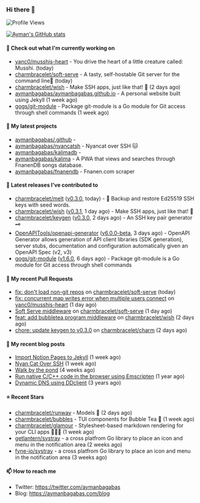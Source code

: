 ### Hi there 👋

![Profile Views](https://komarev.com/ghpvc/?username=aymanbagabas&label=PROFILE+VIEWS)

[![Ayman's GitHub stats](https://github-readme-stats.vercel.app/api?username=aymanbagabas&count_private=true&show_icons=true)](https://github.com/anuraghazra/github-readme-stats)

#### 👷 Check out what I'm currently working on

- [yanc0/musshis-heart](https://github.com/yanc0/musshis-heart) - You drive the heart of a little creature called: Musshi. (today)
- [charmbracelet/soft-serve](https://github.com/charmbracelet/soft-serve) - A tasty, self-hostable Git server for the command line🍦 (today)
- [charmbracelet/wish](https://github.com/charmbracelet/wish) - Make SSH apps, just like that! 💫 (2 days ago)
- [aymanbagabas/aymanbagabas.github.io](https://github.com/aymanbagabas/aymanbagabas.github.io) - A personal website built using Jekyll (1 week ago)
- [gogs/git-module](https://github.com/gogs/git-module) - Package git-module is a Go module for Git access through shell commands (1 week ago)

#### 🌱 My latest projects

- [aymanbagabas/.github](https://github.com/aymanbagabas/.github) - 
- [aymanbagabas/nyancatsh](https://github.com/aymanbagabas/nyancatsh) - Nyancat over SSH 🐱
- [aymanbagabas/kalimadb](https://github.com/aymanbagabas/kalimadb) - 
- [aymanbagabas/kalima](https://github.com/aymanbagabas/kalima) - A PWA that views and searches through FnanenDB songs database.
- [aymanbagabas/fnanendb](https://github.com/aymanbagabas/fnanendb) - Fnanen.com scraper

#### 🔭 Latest releases I've contributed to

- [charmbracelet/melt](https://github.com/charmbracelet/melt) ([v0.3.0](https://github.com/charmbracelet/melt/releases/tag/v0.3.0), today) - 🧊 Backup and restore Ed25519 SSH keys with seed words.
- [charmbracelet/wish](https://github.com/charmbracelet/wish) ([v0.3.1](https://github.com/charmbracelet/wish/releases/tag/v0.3.1), 1 day ago) - Make SSH apps, just like that! 💫
- [charmbracelet/keygen](https://github.com/charmbracelet/keygen) ([v0.3.0](https://github.com/charmbracelet/keygen/releases/tag/v0.3.0), 2 days ago) - An SSH key pair generator 🗝️
- [OpenAPITools/openapi-generator](https://github.com/OpenAPITools/openapi-generator) ([v6.0.0-beta](https://github.com/OpenAPITools/openapi-generator/releases/tag/v6.0.0-beta), 3 days ago) - OpenAPI Generator allows generation of API client libraries (SDK generation), server stubs, documentation and configuration automatically given an OpenAPI Spec (v2, v3)
- [gogs/git-module](https://github.com/gogs/git-module) ([v1.6.0](https://github.com/gogs/git-module/releases/tag/v1.6.0), 6 days ago) - Package git-module is a Go module for Git access through shell commands

#### 🔨 My recent Pull Requests

- [fix: don&#39;t load non-git repos](https://github.com/charmbracelet/soft-serve/pull/111) on [charmbracelet/soft-serve](https://github.com/charmbracelet/soft-serve) (today)
- [fix: concurrent map writes error when multiple users connect](https://github.com/yanc0/musshis-heart/pull/1) on [yanc0/musshis-heart](https://github.com/yanc0/musshis-heart) (1 day ago)
- [Soft Serve middleware](https://github.com/charmbracelet/soft-serve/pull/110) on [charmbracelet/soft-serve](https://github.com/charmbracelet/soft-serve) (1 day ago)
- [feat: add bubbletea program middleware](https://github.com/charmbracelet/wish/pull/39) on [charmbracelet/wish](https://github.com/charmbracelet/wish) (2 days ago)
- [chore: update keygen to v0.3.0](https://github.com/charmbracelet/charm/pull/109) on [charmbracelet/charm](https://github.com/charmbracelet/charm) (2 days ago)

#### 📜 My recent blog posts

- [Import Notion Pages to Jekyll](https://aymanbagabas.com/blog/2022/03/29/import-notion-pages-to-jekyll.html) (1 week ago)
- [Nyan Cat Over SSH](https://aymanbagabas.com/blog/2022/03/25/nyan-cat-over-ssh.html) (1 week ago)
- [Walk by the pond](https://aymanbagabas.com/blog/2022/03/10/walk-by-the-pond.html) (4 weeks ago)
- [Run native C/C&#43;&#43; code in the browser using Emscripten](https://aymanbagabas.com/blog/2020/11/18/run-native-c-c&#43;&#43;-code-in-the-browser-using-emscripten.html) (1 year ago)
- [Dynamic DNS using DDclient](https://aymanbagabas.com/blog/2019/02/16/dynamic-dns-using-ddclient.html) (3 years ago)

#### ⭐ Recent Stars

- [charmbracelet/runway](https://github.com/charmbracelet/runway) - Models 📸 (2 days ago)
- [charmbracelet/bubbles](https://github.com/charmbracelet/bubbles) - TUI components for Bubble Tea 🍡 (1 week ago)
- [charmbracelet/glamour](https://github.com/charmbracelet/glamour) - Stylesheet-based markdown rendering for your CLI apps 💇🏻‍♀️ (1 week ago)
- [getlantern/systray](https://github.com/getlantern/systray) - a cross platfrom Go library to place an icon and menu in the notification area (2 weeks ago)
- [fyne-io/systray](https://github.com/fyne-io/systray) - a cross platfrom Go library to place an icon and menu in the notification area (3 weeks ago)

#### 📫 How to reach me

- Twitter: https://twitter.com/aymanbagabas
- Blog: https://aymanbagabas.com/blog
